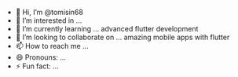 - 👋 Hi, I’m @tomisin68
- 👀 I’m interested in ...
- 🌱 I’m currently learning ... advanced flutter development 
- 💞️ I’m looking to collaborate on ... amazing mobile apps with flutter 
- 📫 How to reach me ...
- 😄 Pronouns: ...
- ⚡ Fun fact: ...

<!---
tomisin68/tomisin68 is a ✨ special ✨ repository because its `README.md` (this file) appears on your GitHub profile.
You can click the Preview link to take a look at your changes.
--->

